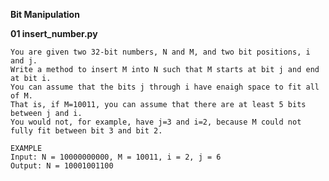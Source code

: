 

**Bit Manipulation**


**01 insert_number.py**

    You are given two 32-bit numbers, N and M, and two bit positions, i and j.
    Write a method to insert M into N such that M starts at bit j and end at bit i.
    You can assume that the bits j through i have enaigh space to fit all of M.
    That is, if M=10011, you can assume that there are at least 5 bits between j and i.
    You would not, for example, have j=3 and i=2, because M could not fully fit between bit 3 and bit 2.

    EXAMPLE
    Input: N = 10000000000, M = 10011, i = 2, j = 6
    Output: N = 10001001100
